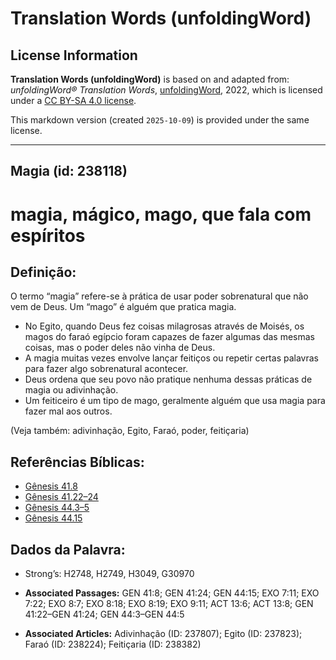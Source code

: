 # Translation Words (unfoldingWord)

## License Information

**Translation Words (unfoldingWord)** is based on and adapted from: _unfoldingWord® Translation Words_, [unfoldingWord](https://unfoldingword.org/utw), 2022, which is licensed under a [CC BY-SA 4.0 license](https://creativecommons.org/licenses/by-sa/4.0/legalcode.en).

This markdown version (created `2025-10-09`) is provided under the same license.



--------------------------------

## Magia (id: 238118)

magia, mágico, mago, que fala com espíritos
===========================================

Definição:
----------

O termo “magia” refere\-se à prática de usar poder sobrenatural que não vem de Deus. Um “mago” é alguém que pratica magia.

* No Egito, quando Deus fez coisas milagrosas através de Moisés, os magos do faraó egípcio foram capazes de fazer algumas das mesmas coisas, mas o poder deles não vinha de Deus.
* A magia muitas vezes envolve lançar feitiços ou repetir certas palavras para fazer algo sobrenatural acontecer.
* Deus ordena que seu povo não pratique nenhuma dessas práticas de magia ou adivinhação.
* Um feiticeiro é um tipo de mago, geralmente alguém que usa magia para fazer mal aos outros.

(Veja também: adivinhação, Egito, Faraó, poder, feitiçaria)

Referências Bíblicas:
---------------------

* [Gênesis 41\.8](https://ref.ly/Gen41:8)
* [Gênesis 41\.22–24](https://ref.ly/Gen41:22-Gen41:24)
* [Gênesis 44\.3–5](https://ref.ly/Gen44:3-Gen44:5)
* [Gênesis 44\.15](https://ref.ly/Gen44:15)

Dados da Palavra:
-----------------

* Strong’s: H2748, H2749, H3049, G30970

* **Associated Passages:** GEN 41:8; GEN 41:24; GEN 44:15; EXO 7:11; EXO 7:22; EXO 8:7; EXO 8:18; EXO 8:19; EXO 9:11; ACT 13:6; ACT 13:8; GEN 41:22–GEN 41:24; GEN 44:3–GEN 44:5
* **Associated Articles:** Adivinhação (ID: 237807); Egito (ID: 237823); Faraó (ID: 238224); Feitiçaria (ID: 238382)

